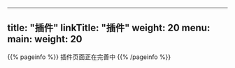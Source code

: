 
---
title: "插件"
linkTitle: "插件"
weight: 20
menu:
  main:
    weight: 20
---

{{% pageinfo %}}
插件页面正在完善中
{{% /pageinfo %}}

